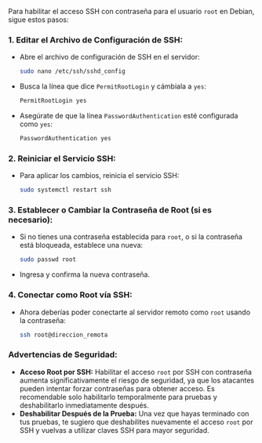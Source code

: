 Para habilitar el acceso SSH con contraseña para el usuario `root` en Debian, sigue estos pasos:

### 1. **Editar el Archivo de Configuración de SSH:**
   - Abre el archivo de configuración de SSH en el servidor:
     ```bash
     sudo nano /etc/ssh/sshd_config
     ```
   - Busca la línea que dice `PermitRootLogin` y cámbiala a `yes`:
     ```bash
     PermitRootLogin yes
     ```
   - Asegúrate de que la línea `PasswordAuthentication` esté configurada como `yes`:
     ```bash
     PasswordAuthentication yes
     ```

### 2. **Reiniciar el Servicio SSH:**
   - Para aplicar los cambios, reinicia el servicio SSH:
     ```bash
     sudo systemctl restart ssh
     ```

### 3. **Establecer o Cambiar la Contraseña de Root (si es necesario):**
   - Si no tienes una contraseña establecida para `root`, o si la contraseña está bloqueada, establece una nueva:
     ```bash
     sudo passwd root
     ```
   - Ingresa y confirma la nueva contraseña.

### 4. **Conectar como Root vía SSH:**
   - Ahora deberías poder conectarte al servidor remoto como `root` usando la contraseña:
     ```bash
     ssh root@direccion_remota
     ```

### Advertencias de Seguridad:
- **Acceso Root por SSH:** Habilitar el acceso `root` por SSH con contraseña aumenta significativamente el riesgo de seguridad, ya que los atacantes pueden intentar forzar contraseñas para obtener acceso. Es recomendable solo habilitarlo temporalmente para pruebas y deshabilitarlo inmediatamente después.
- **Deshabilitar Después de la Prueba:** Una vez que hayas terminado con tus pruebas, te sugiero que deshabilites nuevamente el acceso `root` por SSH y vuelvas a utilizar claves SSH para mayor seguridad.
